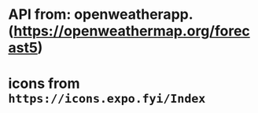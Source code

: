 # API from: openweatherapp. (https://openweathermap.org/forecast5)

# icons from `https://icons.expo.fyi/Index`
